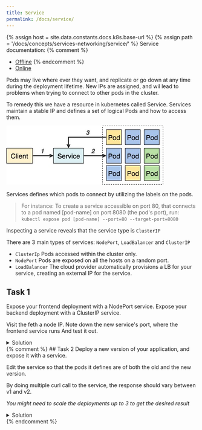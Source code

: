 ```yaml
---
title: Service
permalink: /docs/service/
---
```

{% assign host = site.data.constants.docs.k8s.base-url %}
{% assign path = '/docs/concepts/services-networking/service/' %}
Service documentation:
{% comment %}
* [Offline]({{host.offline}}{{path}})
{% endcomment %}
* [Online]({{host.online}}{{path}})

Pods may live where ever they want, and replicate or go down at any time during the deployment lifetime. New IPs are assigned, and wil lead to problems when trying to connect to other pods in the cluster.

To remedy this we have a resource in kubernetes called Service.
Services maintain a stable IP and defines a set of logical Pods and how to access them.

![text](../../img/k8s-service-pod-access.jpg)

Services defines which pods to connect by utilizing the labels on the pods.

> For instance: To create a service accessible on port 80, that connects to a pod named [pod-name]
on port 8080 (the pod's port), run: `kubectl expose pod [pod-name] --port=80 --target-port=8080`

Inspecting a service reveals that the service type is `ClusterIP`

There are 3 main types of services: `NodePort`, `LoadBalancer` and `ClusterIP`
- `ClusterIp` Pods accessed within the cluster only.
- `NodePort` Pods are exposed on all the hosts on a random port.
- `LoadBalancer` The cloud provider automatically provisions a LB for your service, creating an external IP for the service.


## Task 1

Expose your frontend deployment with a NodePort service.
Expose your backend deployment with a ClusterIP service.

Visit the feth a node IP.
Note down the new service's port, where the frontend service runs
And test it out.

<details>
 <summary>Solution</summary>
 <div markdown="1">

### Solution 1: Exposing a pod with service
Frontend:
- `kubectl expose deployment ez-frontend --port 8080 --type NodePort`
- `kubectl get svc` # Note the second part of the Port `8080:34567`
- `kubectl get nodes -o wide` 
- Paste one of the node ips into a browser followed by the generated port number. `http://1.2.3.4:34567`

Backend:
- `kubectl expose deployment workshop-api-deployment --port 8080`
 </div>
</details>
{% comment %}
## Task 2
Deploy a new version of your application, and expose it with a service.

Edit the service so that the pods it defines are of both the old and the new version.

By doing multiple curl call to the service, the response should vary between v1 and v2.

*You might need to scale the deployments up to 3 to get the desired result*

<details>
 <summary>Solution</summary>
 <div markdown="1">

### Solution 2: versioning

- Change the deployment name and version.
- `kubectl apply -f deployment.yaml` to deploy the new version
- `kubectl expose [pod-name] ... ` as the last task  
- `kubectl edit svc [svc-name]`
under the `selector tag`, remove all other tags other than `k8s-app: ...`
this will select all pods with the `k8s-app:my-app` label which should be both versions.

 </div>
</details>
{% endcomment %}
